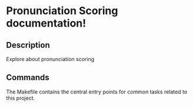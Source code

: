 # Pronunciation Scoring documentation!

## Description

Explore about pronunciation scoring

## Commands

The Makefile contains the central entry points for common tasks related to this project.

